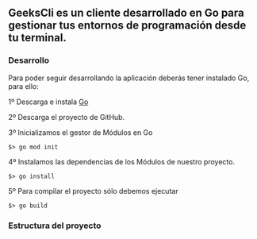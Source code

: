 ## **GeeksCli** es un cliente desarrollado en Go para gestionar tus entornos de programación desde tu terminal.

### Desarrollo
Para poder seguir desarrollando la aplicación deberás tener instalado Go, para ello:

1º Descarga e instala [Go](https://golang.org/dl/)

2º Descarga el proyecto de GitHub.

3º Inicializamos el gestor de Módulos en Go 
```
$> go mod init
```
4º Instalamos las dependencias de los Módulos de nuestro proyecto.
```
$> go install
```
5º Para compilar el proyecto sólo debemos ejecutar
```
$> go build
```


### Estructura del proyecto



